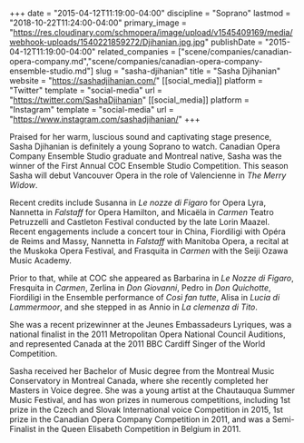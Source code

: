 +++
date = "2015-04-12T11:19:00-04:00"
discipline = "Soprano"
lastmod = "2018-10-22T11:24:00-04:00"
primary_image = "https://res.cloudinary.com/schmopera/image/upload/v1545409169/media/webhook-uploads/1540221859272/Djihanian.jpg.jpg"
publishDate = "2015-04-12T11:19:00-04:00"
related_companies = ["scene/companies/canadian-opera-company.md","scene/companies/canadian-opera-company-ensemble-studio.md"]
slug = "sasha-djihanian"
title = "Sasha Djihanian"
website = "https://sashadjihanian.com/"
[[social_media]]
platform = "Twitter"
template = "social-media"
url = "https://twitter.com/SashaDjihanian"
[[social_media]]
platform = "Instagram"
template = "social-media"
url = "https://www.instagram.com/sashadjihanian/"
+++

Praised for her warm, luscious sound and captivating stage presence, Sasha Djihanian is definitely a young Soprano to watch. Canadian Opera Company Ensemble Studio graduate and Montreal native, Sasha was the winner of the First Annual COC Ensemble Studio Competition. This season Sasha will debut Vancouver Opera in the role of Valencienne in *The Merry Widow*. 

Recent credits include Susanna in *Le nozze di Figaro* for Opera Lyra, Nannetta in *Falstaff* for Opera Hamilton, and Micaëla in *Carmen* Teatro Petruzzelli and Castleton Festival conducted by the late Lorin Maazel. Recent engagements include a concert tour in China, Fiordiligi with Opéra de Reims and Massy, Nannetta in *Falstaff* with Manitoba Opera, a recital at the Muskoka Opera Festival, and Frasquita in *Carmen* with the Seiji Ozawa Music Academy.

Prior to that, while at COC she appeared as Barbarina in *Le Nozze di Figaro*, Fresquita in *Carmen*, Zerlina in *Don Giovanni*, Pedro in *Don Quichotte*, Fiordiligi in the Ensemble performance of *Così fan tutte*, Alisa in *Lucia di Lammermoor*, and she stepped in as Annio in *La clemenza di Tito*.

She was a recent prizewinner at the Jeunes Embassadeurs Lyriques, was a national finalist in the 2011 Metropolitan Opera National Council Auditions, and represented Canada at the 2011 BBC Cardiff Singer of the World Competition.

Sasha received her Bachelor of Music degree from the Montreal Music Conservatory in Montreal Canada, where she recently completed her Masters in Voice degree. She was a young artist at the Chautauqua Summer Music Festival, and has won prizes in numerous competitions, including 1st prize in the Czech and Slovak International voice Competition in 2015, 1st prize in the Canadian Opera Company Competition in 2011, and was a Semi-Finalist in the Queen Elisabeth Competition in Belgium in 2011.
